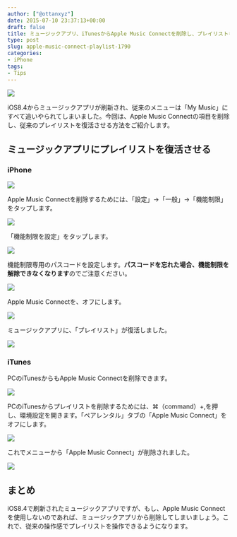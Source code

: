 ```yaml
---
author: ["@ottanxyz"]
date: 2015-07-10 23:37:13+00:00
draft: false
title: ミュージックアプリ、iTunesからApple Music Connectを削除し、プレイリストを復活させる方法
type: post
slug: apple-music-connect-playlist-1790
categories:
- iPhone
tags:
- Tips
---
```


![](/uploads/2015/07/150710-55a0575b5fcea.jpg)






iOS8.4からミュージックアプリが刷新され、従来のメニューは「My Music」にすべて追いやられてしまいました。今回は、Apple Music Connectの項目を削除し、従来のプレイリストを復活させる方法をご紹介します。





## ミュージックアプリにプレイリストを復活させる





### iPhone





![](/uploads/2015/07/150710-55a057333189f.png)






Apple Music Connectを削除するためには、「設定」→「一般」→「機能制限」をタップします。





![](/uploads/2015/07/150710-55a05738cd901.png)






「機能制限を設定」をタップします。





![](/uploads/2015/07/150710-55a0573c003fc.png)






機能制限専用のパスコードを設定します。**パスコードを忘れた場合、機能制限を解除できなくなります**のでご注意ください。





![](/uploads/2015/07/150710-55a057401292b.png)






Apple Music Connectを、オフにします。





![](/uploads/2015/07/150710-55a0574512d54.png)






ミュージックアプリに、「プレイリスト」が復活しました。





![](/uploads/2015/07/150710-55a0574b48903.png)






### iTunes





PCのiTunesからもApple Music Connectを削除できます。





![](/uploads/2015/07/150710-55a0574fe6c7e.png)






PCのiTunesからプレイリストを削除するためには、⌘（command）+,を押し、環境設定を開きます。「ペアレンタル」タブの「Apple Music Connect」をオフにします。





![](/uploads/2015/07/150710-55a05757bd8bb.png)






これでメニューから「Apple Music Connect」が削除されました。





![](/uploads/2015/07/150710-55a0575402854.png)






## まとめ





iOS8.4で刷新されたミュージックアプリですが、もし、Apple Music Connectを使用しないのであれば、ミュージックアプリから削除してしまいましょう。これで、従来の操作感でプレイリストを操作できるようになります。
